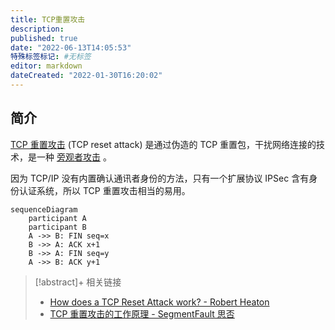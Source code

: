 ```yaml
---
title: TCP重置攻击
description:
published: true
date: "2022-06-13T14:05:53"
特殊标签标记: #无标签
editor: markdown
dateCreated: "2022-01-30T16:20:02"
---
```


## 简介

[TCP 重置攻击](https://zh.wikipedia.org/wiki/TCP重置攻击) (TCP reset attack) 是通过伪造的 TCP 重置包，干扰网络连接的技术，是一种 [旁观者攻击](https://zh.wikipedia.org/wiki/旁观者攻击) 。

因为 TCP/IP 没有内置确认通讯者身份的方法，只有一个扩展协议 IPSec 含有身份认证系统，所以 TCP 重置攻击相当的易用。

```mermaid
sequenceDiagram
    participant A
    participant B
    A ->> B: FIN seq=x
    B ->> A: ACK x+1
    B ->> A: FIN seq=y
    A ->> B: ACK y+1
```

> [!abstract]+ 相关链接
>
> +   [How does a TCP Reset Attack work? - Robert Heaton](https://robertheaton.com/2020/04/27/how-does-a-tcp-reset-attack-work/)
> +   [TCP 重置攻击的工作原理 - SegmentFault 思否](https://web.archive.org/web/20220130104858/https://segmentfault.com/a/1190000022954874)
